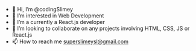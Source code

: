 - 👋 Hi, I’m @codingSlimey
- 👀 I’m interested in Web Development
- 🌱 I’m a currently a React.js developer
- 💞️ I’m looking to collaborate on any projects involving HTML, CSS, JS or React.js
- 📫 How to reach me superslimeysl@gmail.com

<!---
codingSlimey/codingSlimey is a ✨ special ✨ repository because its `README.md` (this file) appears on your GitHub profile.
You can click the Preview link to take a look at your changes.
--->

